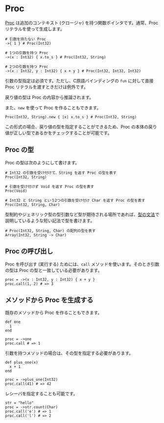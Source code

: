 # Proc

[Proc](http://crystal-lang.org/api/Proc.html) は追加のコンテキスト (クロージャ) を持つ関数ポインタです。通常、Proc リテラルを使って生成します。

```crystal
# 引数を持たない Proc
->{ 1 } # Proc(Int32)

# 1つの引数を持つ Proc
->(x : Int32) { x.to_s } # Proc(Int32, String)

# 2つの引数を持つ Proc
->(x : Int32, y : Int32) { x + y } # Proc(Int32, Int32, Int32)
```

引数の型指定は必須です。ただし、C原語バインディングの `fun` に対して直接 Proc リテラルを渡すときだけは例外です。

戻り値の型は Proc の内容から推論されます。

また、`new` を使って Proc を作ることもできます。

```crystal
Proc(Int32, String).new { |x| x.to_s } # Proc(Int32, String)
```

この形式の場合、戻り値の型を指定することができるため、Proc の本体の戻り値が正しい型であるかをチェックすることが可能です。

## Proc の型

Proc の型は次のようにして書けます。

```crystal
# Int32 の引数を受け付けて、String を返す Proc の型を表す
Proc(Int32, String)

# 引数を受け付けず Void を返す Proc の型を表す
Proc(Void)

# Int32 と String という2つの引数を受け付け Char を返す Proc の型を表す
Proc(Int32, String, Char)
```

型制約やジェネリック型の型引数など型が期待される場所であれば、[型の文法](../type_grammar.md)で説明しているような短い記法で型を書けます。

```crystal
# Proc(Int32, String, Char) の配列の型を表す
Array(Int32, String -> Char)
```

## Proc の呼び出し

Proc を呼び出す (実行する) ためには、`call` メソッドを使います。そのとき引数の型は Proc の型と一致している必要があります。

```crystal
proc = ->(x : Int32, y : Int32) { x + y }
proc.call(1, 2) # => 3
```

## メソッドから Proc を生成する

既存のメソッドから Proc を作ることもできます。

```crystal
def one
  1
end

proc = ->one
proc.call # => 1
```

引数を持つメソッドの場合は、その型を指定する必要があります。

```crystal
def plus_one(x)
  x + 1
end

proc = ->plus_one(Int32)
proc.call(41) # => 42
```

レシーバを指定することも可能です。

```crystal
str = "hello"
proc = ->str.count(Char)
proc.call('e') # => 1
proc.call('l') # => 2
```
